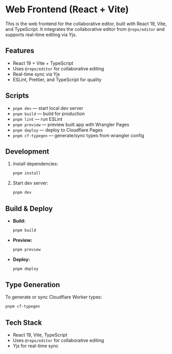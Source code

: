 # Web Frontend (React + Vite)

This is the web frontend for the collaborative editor, built with React 19, Vite, and TypeScript. It integrates the collaborative editor from `@repo/editor` and supports real-time editing via Yjs.

## Features

- React 19 + Vite + TypeScript
- Uses `@repo/editor` for collaborative editing
- Real-time sync via Yjs
- ESLint, Prettier, and TypeScript for quality

## Scripts

- `pnpm dev` — start local dev server
- `pnpm build` — build for production
- `pnpm lint` — run ESLint
- `pnpm preview` — preview built app with Wrangler Pages
- `pnpm deploy` — deploy to Cloudflare Pages
- `pnpm cf-typegen` — generate/sync types from wrangler config

## Development

1. Install dependencies:
   ```sh
   pnpm install
   ```
2. Start dev server:
   ```sh
   pnpm dev
   ```

## Build & Deploy

- **Build:**
  ```sh
  pnpm build
  ```
- **Preview:**
  ```sh
  pnpm preview
  ```
- **Deploy:**
  ```sh
  pnpm deploy
  ```

## Type Generation

To generate or sync Cloudflare Worker types:

```sh
pnpm cf-typegen
```

## Tech Stack

- React 19, Vite, TypeScript
- Uses `@repo/editor` for collaborative editing
- Yjs for real-time sync

